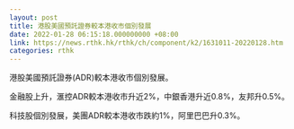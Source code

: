 ```yaml
---
layout: post
title: 港股美國預託證券較本港收市個別發展
date: 2022-01-28 06:15:18.000000000 +08:00
link: https://news.rthk.hk/rthk/ch/component/k2/1631011-20220128.htm
categories: rthk
---
```


港股美國預託證券(ADR)較本港收市個別發展。

金融股上升，滙控ADR較本港收市升近2%，中銀香港升近0.8%，友邦升0.5%。

科技股個別發展，美團ADR較本港收市跌約1%，阿里巴巴升0.3%。
